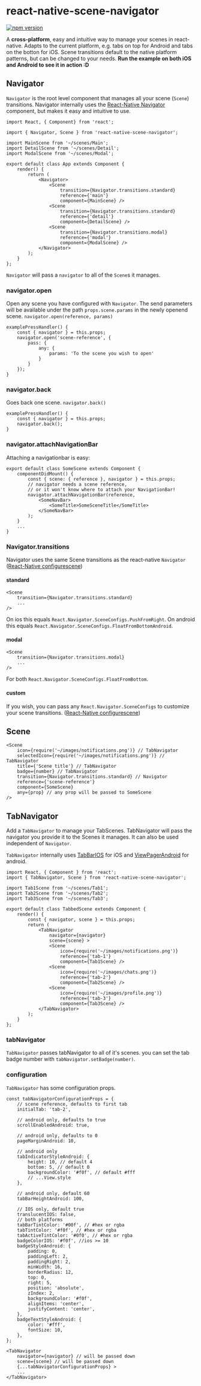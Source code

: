 # react-native-scene-navigator
[![npm version](https://badge.fury.io/js/react-native-scene-navigator.svg)](https://badge.fury.io/js/react-native-scene-navigator)

A **cross-platform**, easy and intuitive way to manage your scenes in react-native. Adapts to the current platform, e.g. tabs on top for Android and tabs on the botton for iOS. Scene transitions default to the native platform patterns, but can be changed to your needs.
**Run the example on both iOS and Android to see it in action :D**

## Navigator
`Navigator` is the root level component that manages all your scene (`Scene`) transitions. Navigator internally uses the [React-Native Navigator](https://facebook.github.io/react-native/docs/navigator.html#navigator) component, but makes it easy and intuitive to use.
```
import React, { Component} from 'react';

import { Navigator, Scene } from 'react-native-scene-navigator';

import MainScene from '~/scenes/Main';
import DetailScene from '~/scenes/Detail';
import ModalScene from '~/scenes/Modal';

export default class App extends Component {
    render() {
        return (
            <Navigator>
                <Scene
                    transition={Navigator.transitions.standard}
                    reference={'main'}
                    component={MainScene} />
                <Scene
                    transition={Navigator.transitions.standard}
                    reference={'detail'}
                    component={DetailScene} />
                <Scene
                    transition={Navigator.transitions.modal}
                    reference={'modal'}
                    component={ModalScene} />
            </Navigator>
        );
    }
};
```

`Navigator` will pass a `navigator` to all of the `Scene`s it manages.

### navigator.open
Open any scene you have configured with `Navigator`. The send parameters will be available under the path `props.scene.params` in the newly openend scene.
`navigator.open(reference, params)`
```
examplePressHandler() {
    const { navigator } = this.props;
    navigator.open('scene-reference', {
        pass: {
            any: {
                params: 'To the scene you wish to open'
            }
        }
    });
}
```

### navigator.back
Goes back one scene.
`navigator.back()`
```
examplePressHandler() {
    const { navigator } = this.props;
    navigator.back();
}
```

### navigator.attachNavigationBar
Attaching a navigationbar is easy:
```
export default class SomeScene extends Component {
    componentDidMount() {
        const { scene: { reference }, navigator } = this.props;
        // navigator needs a scene reference,
        // or it won't know where to attach your NavigationBar!
        navigator.attachNavigationBar(reference,
            <SomeNavBar>
                <SomeTitle>SomeSceneTitle</SomeTitle>
            </SomeNavBar>
        );
    }
    ...
}
```

### Navigator.transitions
Navigator uses the same Scene transitions as the react-native `Navigator`
([React-Native configurescene](https://facebook.github.io/react-native/docs/navigator.html#configurescene))

#### standard
```
<Scene
    transition={Navigator.transitions.standard}
    ...
/>
```
On ios this equals `React.Navigator.SceneConfigs.PushFromRight`.
On android this equals `React.Navigator.SceneConfigs.FloatFromBottomAndroid`.

#### modal
```
<Scene
    transition={Navigator.transitions.modal}
    ...
/>
```
For both `React.Navigator.SceneConfigs.FloatFromBottom`.

#### custom
If you wish, you can pass any `React.Navigator.SceneConfigs` to customize your scene transitions. ([React-Native configurescene](https://facebook.github.io/react-native/docs/navigator.html#configurescene))

## Scene
```
<Scene
    icon={require('~/images/notifications.png')} // TabNavigator
    selectedIcon={require('~/images/notifications.png')} // TabNavigator
    title={'Scene title'} // TabNavigator
    badge={number} // TabNavigator
    transition={Navigator.transitions.standard} // Navigator
    reference={'scene-reference'}
    component={SomeScene}
    any={prop} // any prop will be passed to SomeScene
/>
```

## TabNavigator
Add a `TabNavigator` to manage your TabScenes. TabNavigator will pass the navigator you provide it to the Scenes it manages. It can also be used independent of `Navigator`.

`TabNavigator` internally uses [TabBarIOS](https://facebook.github.io/react-native/docs/tabbarios.html) for iOS and [ViewPagerAndroid](https://facebook.github.io/react-native/docs/viewpagerandroid.html) for android.
```
import React, { Component } from 'react';
import { TabNavigator, Scene } from 'react-native-scene-navigator';

import Tab1Scene from '~/scenes/Tab1';
import Tab2Scene from '~/scenes/Tab2';
import Tab3Scene from '~/scenes/Tab3';

export default class TabbedScene extends Component {
    render() {
        const { navigator, scene } = this.props;
        return (
            <TabNavigator
                navigator={navigator}
                scene={scene} >
                <Scene
                    icon={require('~/images/notifications.png')}
                    reference={'tab-1'}
                    component={Tab1Scene} />
                <Scene
                    icon={require('~/images/chats.png')}
                    reference={'tab-2'}
                    component={Tab2Scene} />
                <Scene
                    icon={require('~/images/profile.png')}
                    reference={'tab-3'}
                    component={Tab3Scene} />
            </TabNavigator>
        );
    }
};
```

### tabNavigator
`TabNavigator` passes tabNavigator to all of it's scenes. you can set the tab badge number with `tabNavigator.setBadge(number)`.

### configuration
`TabNavigator` has some configuration props.
```
const tabNavigatorConfigurationProps = {
    // scene reference, defaults to first tab
    initialTab: 'tab-2',

    // android only, defaults to true
    scrollEnabledAndroid: true,

    // android only, defaults to 0
    pageMarginAndroid: 10,

    // android only
    tabIndicatorStyleAndroid: {
        height: 10, // default 4
        bottom: 5, // default 0
        backgroundColor: '#f0f', // default #fff
        // ...View.style
    },

    // android only, default 60
    tabBarHeightAndroid: 100,
    
    // IOS only, default true
    translucentIOS: false,
    // both platforms
    tabBarTintColor: '#00f', // #hex or rgba
    tabTintColor: '#f0f', // #hex or rgba
    tabActiveTintColor: '#0f0', // #hex or rgba
    badgeColorIOS: '#f0f', //ios >= 10
    badgeStyleAndroid: {
        padding: 0,
        paddingLeft: 2,
        paddingRight: 2,
        minWidth: 16,
        borderRadius: 12,
        top: 0,
        right: 5,
        position: 'absolute',
        zIndex: 2,
        backgroundColor: '#f0f',
        alignItems: 'center',
        justifyContent: 'center',
    },
    badgeTextStyleAndroid: {
        color: '#fff',
        fontSize: 10,
    },
};

<TabNavigator
    navigator={navigator} // will be passed down
    scene={scene} // will be passed down
    {...tabNavigatorConfigurationProps} >
    ...
</TabNavigator>
```


